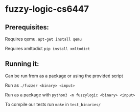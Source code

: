 # fuzzy-logic-cs6447

## Prerequisites:
Requires qemu. 
```apt-get install qemu```

Requires xmltodict
```pip install xmltodict```

## Running it:
Can be run from as a package or using the provided script

Run as `./fuzzer <binary> <input>`

Run as a package with `python3 -m fuzzylogic <binary> <input>`

To compile our tests run `make` in `test_binaries/`
